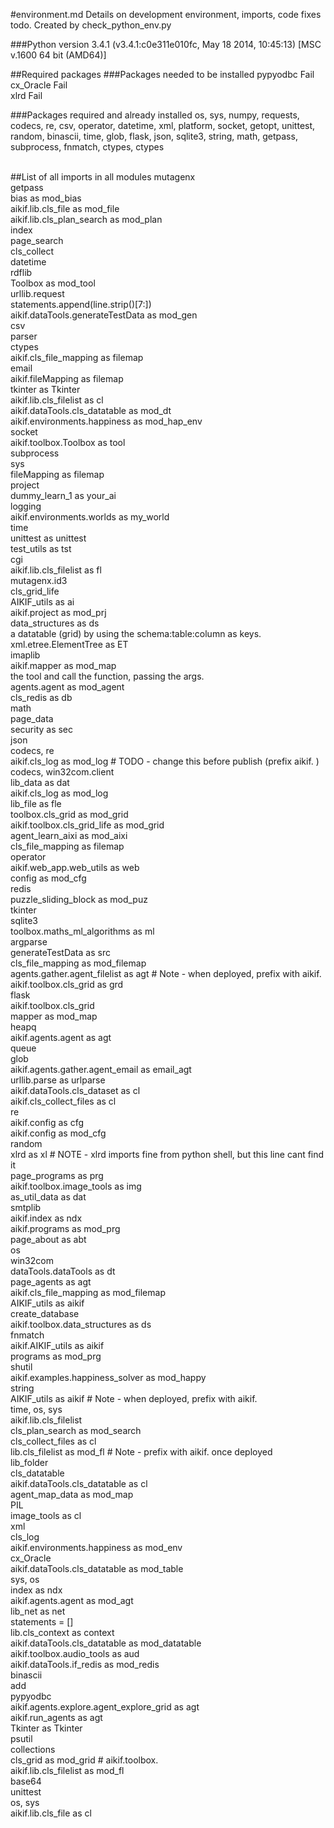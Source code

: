 #environment.md
Details on development environment, imports, code fixes todo.
Created by check_python_env.py


###Python version
3.4.1 (v3.4.1:c0e311e010fc, May 18 2014, 10:45:13) [MSC v.1600 64 bit (AMD64)]

##Required packages
###Packages needed to be installed
pypyodbc Fail<BR>cx_Oracle Fail<BR>xlrd Fail<BR>

###Packages required and already installed
os, sys, numpy, requests, codecs, re, csv, operator, datetime, xml, platform, socket, getopt, unittest, random, binascii, time, glob, flask, json, sqlite3, string, math, getpass, subprocess, fnmatch, ctypes, ctypes<BR><BR>

##List of all imports in all modules
mutagenx<BR>
getpass<BR>
bias as mod_bias<BR>
aikif.lib.cls_file as mod_file<BR>
aikif.lib.cls_plan_search as mod_plan<BR>
index<BR>
page_search<BR>
cls_collect<BR>
datetime<BR>
rdflib<BR>
Toolbox as mod_tool<BR>
urllib.request<BR>
statements.append(line.strip()[7:])<BR>
aikif.dataTools.generateTestData as mod_gen<BR>
csv<BR>
parser<BR>
ctypes<BR>
aikif.cls_file_mapping as filemap<BR>
email<BR>
aikif.fileMapping as filemap<BR>
tkinter as Tkinter<BR>
aikif.lib.cls_filelist as cl<BR>
aikif.dataTools.cls_datatable as mod_dt<BR>
aikif.environments.happiness as mod_hap_env<BR>
socket<BR>
aikif.toolbox.Toolbox as tool<BR>
subprocess<BR>
sys<BR>
fileMapping as filemap<BR>
project<BR>
dummy_learn_1 as your_ai<BR>
logging<BR>
aikif.environments.worlds as my_world<BR>
time<BR>
unittest as unittest<BR>
test_utils as tst<BR>
cgi<BR>
aikif.lib.cls_filelist as fl<BR>
mutagenx.id3<BR>
cls_grid_life<BR>
AIKIF_utils as ai<BR>
aikif.project as mod_prj<BR>
data_structures as ds<BR>
a datatable (grid) by using the schema:table:column as keys.<BR>
xml.etree.ElementTree as ET<BR>
imaplib<BR>
aikif.mapper as mod_map<BR>
the tool and call the function, passing the args.<BR>
agents.agent as mod_agent<BR>
cls_redis as db<BR>
math<BR>
page_data<BR>
security as sec<BR>
json<BR>
codecs, re<BR>
aikif.cls_log as mod_log    # TODO - change this before publish (prefix aikif. )<BR>
codecs, win32com.client<BR>
lib_data as dat<BR>
aikif.cls_log as mod_log<BR>
lib_file as fle<BR>
toolbox.cls_grid as mod_grid<BR>
aikif.toolbox.cls_grid_life as mod_grid<BR>
agent_learn_aixi as mod_aixi<BR>
cls_file_mapping as filemap<BR>
operator<BR>
aikif.web_app.web_utils as web<BR>
config as mod_cfg<BR>
redis<BR>
puzzle_sliding_block as mod_puz<BR>
tkinter<BR>
sqlite3<BR>
toolbox.maths_ml_algorithms as ml<BR>
argparse<BR>
generateTestData as src<BR>
cls_file_mapping as mod_filemap<BR>
agents.gather.agent_filelist as agt  # Note - when deployed, prefix with aikif.<BR>
aikif.toolbox.cls_grid as grd<BR>
flask<BR>
aikif.toolbox.cls_grid<BR>
mapper as mod_map<BR>
heapq<BR>
aikif.agents.agent as agt<BR>
queue<BR>
glob<BR>
aikif.agents.gather.agent_email as email_agt<BR>
urllib.parse as urlparse<BR>
aikif.dataTools.cls_dataset as cl<BR>
aikif.cls_collect_files as cl<BR>
re<BR>
aikif.config as cfg<BR>
aikif.config as mod_cfg<BR>
random<BR>
xlrd as xl        # NOTE - xlrd imports fine from python shell, but this line cant find it<BR>
page_programs as prg<BR>
aikif.toolbox.image_tools as img<BR>
as_util_data as dat<BR>
smtplib<BR>
aikif.index as ndx<BR>
aikif.programs as mod_prg<BR>
page_about as abt<BR>
os<BR>
win32com<BR>
dataTools.dataTools as dt<BR>
page_agents as agt<BR>
aikif.cls_file_mapping as mod_filemap<BR>
AIKIF_utils as aikif<BR>
create_database<BR>
aikif.toolbox.data_structures as ds<BR>
fnmatch<BR>
aikif.AIKIF_utils as aikif<BR>
programs as mod_prg<BR>
shutil<BR>
aikif.examples.happiness_solver as mod_happy<BR>
string<BR>
AIKIF_utils as aikif                 # Note - when deployed, prefix with aikif.<BR>
time, os, sys<BR>
aikif.lib.cls_filelist<BR>
cls_plan_search as mod_search<BR>
cls_collect_files as cl<BR>
lib.cls_filelist as mod_fl  # Note - prefix with aikif. once deployed<BR>
lib_folder<BR>
cls_datatable<BR>
aikif.dataTools.cls_datatable as cl<BR>
agent_map_data as mod_map<BR>
PIL<BR>
image_tools as cl<BR>
xml<BR>
cls_log<BR>
aikif.environments.happiness as mod_env<BR>
cx_Oracle<BR>
aikif.dataTools.cls_datatable as mod_table<BR>
sys, os<BR>
index as ndx<BR>
aikif.agents.agent as mod_agt<BR>
lib_net as net<BR>
statements = []<BR>
lib.cls_context as context<BR>
aikif.dataTools.cls_datatable as mod_datatable<BR>
aikif.toolbox.audio_tools as aud<BR>
aikif.dataTools.if_redis as mod_redis<BR>
binascii<BR>
add<BR>
pypyodbc<BR>
aikif.agents.explore.agent_explore_grid as agt<BR>
aikif.run_agents as agt<BR>
Tkinter as Tkinter<BR>
psutil<BR>
collections<BR>
cls_grid as mod_grid # aikif.toolbox.<BR>
aikif.lib.cls_filelist as mod_fl<BR>
base64<BR>
unittest<BR>
os, sys<BR>
aikif.lib.cls_file as cl<BR>

